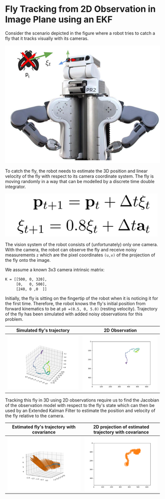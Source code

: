 # Fly Tracking from 2D Observation in Image Plane using an EKF

Consider the scenario depicted in the figure where a robot tries to catch a fly that it tracks visually with its cameras. 

![](media/problem_def.png)

To catch the fly, the robot needs to estimate the 3D position and linear velocity of the fly with respect to its camera coordinate system. The fly is moving randomly in a way that can be modelled by a discrete time double integrator.

![](media/motion_model.png)

The vision system of the robot consists of (unfortunately) only one camera. With the camera, the robot can observe the fly and receive noisy measurements `z` which are the pixel coordinates `(u,v)` of the projection of the fly onto the image. 

We assume a known 3x3 camera intrinsic matrix:  

```
K = [[500, 0, 320],
     [0,   0, 500],
     [240, 0 ,0  ]]

```

Initially, the fly is sitting on the fingertip of the robot when it is noticing it for the first time. Therefore, the robot knows the fly's initial position from forward kinematics to be at `p0 =(0.5, 0, 5.0)` (resting velocity). Trajectory of the fly has been simulated with added noisy observations for this problem.

Simulated fly's trajectory  | 2D Observation 
:----------------------------:|:-------------------------:
![ ](media/simulated_trajectory.png)  |  ![ ](media/observed_2d_trajectory.png)

Tracking this fly in 3D using 2D observations require us to find the Jacobian of the observation model with respect to the fly's state which can then be used by an Extended Kalman Filter to estimate the position and velocity of the fly relative to the camera.

Estimated fly's trajectory with covariance  | 2D projection of estimated trajectory with covariance
:----------------------------:|:-------------------------:
![ ](media/estimated_trajectory.png)  |  ![ ](media/estimated_trajectory_2d.png)
